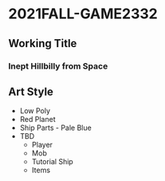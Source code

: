 # 2021FALL-GAME2332

## Working Title

### Inept Hillbilly from Space

## Art Style

* Low Poly
* Red Planet
* Ship Parts - Pale Blue
* TBD
  * Player
  * Mob
  * Tutorial Ship
  * Items
  

